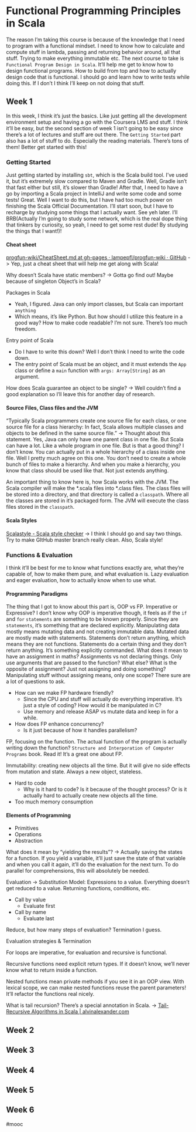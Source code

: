 # Functional Programming Principles in Scala
The reason I’m taking this course is because of the knowledge that I need to program with a functional mindset. I need to know how to calculate and compute stuff in lambda, passing and returning behavior around, all that stuff. Trying to make everything immutable etc. 
 The next course to take is `Functional Program Design in Scala`. It’ll help me get to know how to design functional programs. How to build from top and how to actually design code that is functional. I should go and learn how to write tests while doing this. If I don’t I think I’ll keep on not doing that stuff. 

## Week 1
In this week, I think it’s just the basics. Like just getting all the development environment setup and having a go with the Coursera LMS and stuff. I think it’ll be easy, but the second section of week 1 isn’t going to be easy since there’s a lot of lectures and stuff are out there. The `Getting Started` part also has a lot of stuff to do. Especially the reading materials. There’s tons of them! Better get started with this!

### Getting Started
Just getting started by installing `sbt`, which is the Scala build tool. I’ve used it, but it’s extremely slow compared to Maven and Gradle. Well, Gradle  isn’t that fast either but still, it’s slower than Gradle! After that, I need to have a go by importing a Scala project in IntelliJ and write some code and some tests! Great. Well I want to do this, but I have had too much power on finishing the Scala Official Documentation. I’ll start soon, but I have to recharge by studying some things that I actually want. See yeh later. I’ll BRB(Actually I’m going to study some network, which is the real dope thing that tinkers by curiosity, so yeah, I need to get some rest dude! By studying the things that I want!)!

#### Cheat sheet
[progfun-wiki/CheatSheet.md at gh-pages · lampepfl/progfun-wiki · GitHub](https://github.com/lampepfl/progfun-wiki/blob/gh-pages/CheatSheet.md)
-> Yep, just a cheat sheet that will help me get along with Scala!

Why doesn’t Scala have static members?
-> Gotta go find out! Maybe because of singleton Object’s in Scala?

Packages in Scala
* Yeah, I figured. Java can only import classes, but Scala can important `anything`
* Which means, it’s like Python. But how should I utilize this feature in a good way? How to make code readable? I’m not sure. There’s too much freedom.

Entry point of Scala
* Do I have to write this down? Well I don’t think I need to write the code down. 
* The entry point of Scala must be an object, and it must extends the `App` class or define a `main` function with `args: Array[String]` as an argument. 

How does Scala guarantee an object to be single?
-> Well couldn’t find a good explanation so I’ll leave this for another day of research.

#### Source Files, Class files and the JVM
“Typically Scala programmers create one source file for each class, or one source file for a class hierarchy: In fact, Scala allows multiple classes and objects to be defined in the same source file.”
-> Thought about this statement. Yes, Java can only have one parent class in one file. But Scala can have a lot. Like a whole program in one file. But is that a good thing? I don’t know. You can actually put in a whole hierarchy of a class inside one file. Well I pretty much agree on this one. You don’t need to create a whole bunch of files to make a hierarchy. And when you make a hierarchy, you know that class should be used like that. Not just extends anything. 

An important thing to know here is, how Scala works with the JVM. The Scala compiler will make the *.scala files into *.class files. The class files will be stored into a directory, and that directory is called a `classpath`. Where all the classes are stored in it’s packaged form. The JVM will execute the class files stored in the `classpath`. 

#### Scala Styles
[Scalastyle - Scala style checker](http://www.scalastyle.org/)
-> I think I should go and say two things. Try to make GItHub master branch really clean. Also, Scala style! 

### Functions & Evaluation
I think it’ll be best for me to know what functions exactly are, what they’re capable of, how to make them pure, and what evaluation is. Lazy evaluation and eager evaluation, how to actually know when to use what.

#### Programming Paradigms
The thing that I got to know about this part is, OOP vs FP. Imperative or Expressive? I don’t know why OOP is imperative though, it feels as if the `if` and `for` `statements` are something to be known properly. Since they are `statements`, it’s something that are declared explicitly. Manipulating data mostly means mutating data and not creating immutable data. Mutated data are mostly made with statements. Statements don’t return anything, which means they are not functions. Statements do a certain thing and they don’t return anything. It’s something explicitly commanded. What does it mean to have an assignment in maths? Assignments vs not declaring things. Only use arguments that are passed to the function? What else? What is the opposite of assignment? Just not assigning and doing something? Manipulating stuff without assigning means, only one scope? There sure are a lot of questions to ask. 

* How can we make FP hardware friendly?
	* Since the CPU and stuff will actually do everything imperative. It’s just a style of coding? How would it be manipulated in C? 
	* Use memory and release ASAP vs mutate data and keep in for a while.
* How does FP enhance concurrency?
	* Is it just because of how it handles parallelism?

FP, focusing on the function. The actual function of the program is actually writing down the function? 
`Structure and Interporation of Computer Programs` book. Read it! It’s a great one about FP.

Immutability: creating new objects all the time. But it will give no side effects from mutation and state. Always a new object, stateless. 
* Hard to code
	* Why is it hard to code? Is it because of the thought process? Or is it actually hard to actually create new objects all the time.
* Too much memory consumption

#### Elements of Programming
* Primitives
* Operations
* Abstraction

What does it mean by “yielding the results”?
-> Actually saving the states for a function. If you yield a variable, it’ll just save the state of that variable and when you call it again, it’ll do the evaluation for the next turn. To do parallel for comprehensions, this will absolutely be needed.

Evaluation -> Substitution Model: Expressions to a value.
Everything doesn’t get reduced to a value. Returning functions, conditions, etc. 

* Call by value
	* Evaluate first
* Call by name
	* Evaluate last

Reduce, but how many steps of evaluation? Termination I guess.

Evaluation strategies & Termination

For loops are imperative, for evaluation and recursive is functional. 

Recursive functions need explicit return types. If it doesn’t know, we’ll never know what to return inside a function. 

Nested functions mean private methods if you see it in an OOP view. With lexical scope, we can make nested functions reuse the parent parameters! It’ll refactor the functions real nicely. 

What is tail recursion? There’s a special annotation in Scala.
-> [Tail-Recursive Algorithms in Scala | alvinalexander.com](https://alvinalexander.com/scala/fp-book/tail-recursive-algorithms)

## Week 2

## Week 3

## Week 4

## Week 5

## Week 6

#mooc